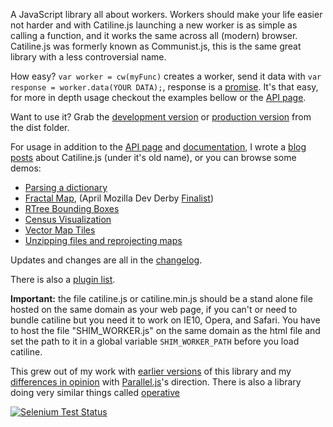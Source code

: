 A JavaScript library all about workers. Workers should make your life easier not 
harder and with Catiline.js launching a new worker is as simple as calling a 
function, and it works the same across all (modern) browser. Catiline.js was formerly known as Communist.js, this is the same great library with a less controversial name.

How easy? `var worker = cw(myFunc)` creates a worker, send it data with 
`var response = worker.data(YOUR DATA);`, response is a
[promise](http://blogs.msdn.com/b/ie/archive/2011/09/11/asynchronous-programming-in-javascript-with-promises.aspx).
It's that easy, for more in depth usage checkout the examples bellow or the 
<a class='navLink' id='API' href='docs/API.md'>API page</a>.

Want to use it? Grab the 
[development version](https://raw.github.com/calvinmetcalf/catiline/master/dist/catiline.js)
or [production version](https://raw.github.com/calvinmetcalf/catiline/master/dist/catiline.min.js) from the dist folder. 

For usage in addition to the <a class='navLink' id='API' href='docs/API.md'>API page</a> and <a class='navLink' id='DOCUMENTATION' href='docs/DOCUMENTATION.md'>documentation</a>,
I wrote a [blog posts](http://cwmma.tumblr.com/post/54338607071/making-web-workers-with-communistjs)
about Catiline.js (under it's old name), or you can browse some demos:

- [Parsing a dictionary](http://catilinejs.com/website/dict/)
- [Fractal Map](http://catilinejs.com/website/leaflet-fractal/), (April Mozilla Dev Derby [Finalist](https://hacks.mozilla.org/2013/06/announcing-the-winners-of-the-april-2013-dev-derby/))
- [RTree Bounding Boxes](http://leaflet-extras.github.io/RTree/examples/worker.html)
- [Census Visualization](http://data-otp.rhcloud.com/)
- [Vector Map Tiles](http://calvinmetcalf.github.io/vector-layers/)
- [Unzipping files and reprojecting maps](http://calvinmetcalf.github.io/shapefile-js/proj.html)

Updates and changes are all in the <a class='navLink' id='CHANGELOG' href='docs/CHANGELOG.md'>changelog</a>.

There is also a <a class='navLink' id='PLUGINS' href='docs/PLUGINS.md'>plugin list</a>.

__Important:__ the file catiline.js or catiline.min.js should be a stand alone file hosted on the same domain as your web page, if you can't or need to bundle catiline but you need it to work on IE10, Opera, and Safari. You have to host the file "SHIM_WORKER.js" on the same domain as the html file 
and set the path to it in a global variable `SHIM_WORKER_PATH` before you load catiline.

This grew out of my work with [earlier versions](https://github.com/calvinmetcalf/catiline/tree/6e920be75ab3ed9b2a36d24dd184a9945f6b4000) 
of this library and my [differences in opinion](https://gist.github.com/calvinmetcalf/6050205) with
[Parallel.js](https://github.com/adambom/parallel.js)'s direction. There is
also a library doing very similar things called [operative](https://github.com/padolsey/operative)

[![Selenium Test Status](https://saucelabs.com/browser-matrix/calvinmetcalf.svg)](https://saucelabs.com/u/calvinmetcalf)
